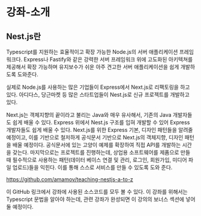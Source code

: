 # 강좌-소개

## Nest.js란

Typescript를 지원하는 효율적이고 확장 가능한 Node.js의 서버 애플리케이션 프레임워크다. Express나 Fastify와 같은 강력한 서버 프레임워크 위에 고도화된 아키텍쳐를 제공해서 확장 가능하며 유지보수가 쉬운 아주 견고한 서버 애플리케이션을 쉽게 개발하도록 도와준다.

실제로 Node.js를 사용하는 많은 기업들이 Express에서 Next.js로 리팩토링을 하고 있다. 아디다스, 당근마켓 등 많은 스타트업들이 Nest.js로 신규 프로젝트를 개발하고 있다.

Next.js는 객체지향의 끝이라고 불리는 Java와 매우 유사해서, 기존의 Java 개발자들도 쉽게 배울 수 있다. Express 위에서 Nest.js 구조를 입혀 개발할 수 있어 Express 개발자들도 쉽게 배울 수 있다. Next.js를 위한 Express 기본, 디자인 패턴들을 알려줄 예정이고, 이를 기반으로 철저하게 공식문서 기반으로 Next.js의 객체지향, 디자인 패턴을 배울 예정이다. 공식문서에 있는 고양이 예제를 확장하여 직접 API를 개발하는 시간을 갖는다. 마지막으로는 프로젝트를 진행하는데, 상업용 소프트웨어를 제품으로 만들 때 필수적으로 사용하는 패턴(데이터 베이스 연결 및 관리, 로그인, 회원가입, 미디어 파일 업로드)들을 익힌다. 이를 통해 스스로 서비스를 만들 수 있도록 도와 준다.

https://github.com/amamov/teaching-nestjs-a-to-z

이 GitHub 링크에서 강좌에 사용된 소스코드를 모두 볼 수 있다. 이 강좌를 위해서는 Typescript 문법을 알아야 하는데, 관련 강좌가 완성되면 이 강의의 보너스 섹션에 넣어 둘 예정이다.



